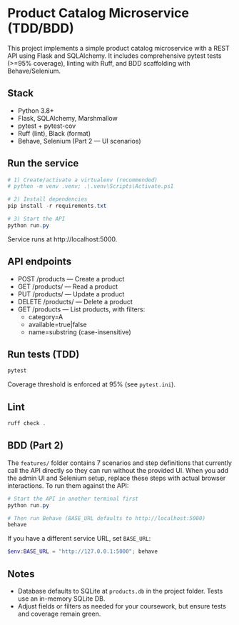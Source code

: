 # Product Catalog Microservice (TDD/BDD)

This project implements a simple product catalog microservice with a REST API using Flask and SQLAlchemy. It includes comprehensive pytest tests (>=95% coverage), linting with Ruff, and BDD scaffolding with Behave/Selenium.

## Stack
- Python 3.8+
- Flask, SQLAlchemy, Marshmallow
- pytest + pytest-cov
- Ruff (lint), Black (format)
- Behave, Selenium (Part 2 — UI scenarios)

## Run the service
```powershell
# 1) Create/activate a virtualenv (recommended)
# python -m venv .venv; .\.venv\Scripts\Activate.ps1

# 2) Install dependencies
pip install -r requirements.txt

# 3) Start the API
python run.py
```
Service runs at http://localhost:5000.

## API endpoints
- POST /products — Create a product
- GET /products/<id> — Read a product
- PUT /products/<id> — Update a product
- DELETE /products/<id> — Delete a product
- GET /products — List products, with filters:
  - category=A
  - available=true|false
  - name=substring (case-insensitive)

## Run tests (TDD)
```powershell
pytest
```
Coverage threshold is enforced at 95% (see `pytest.ini`).

## Lint
```powershell
ruff check .
```

## BDD (Part 2)
The `features/` folder contains 7 scenarios and step definitions that currently call the API directly so they can run without the provided UI. When you add the admin UI and Selenium setup, replace these steps with actual browser interactions. To run them against the API:

```powershell
# Start the API in another terminal first
python run.py

# Then run Behave (BASE_URL defaults to http://localhost:5000)
behave
```

If you have a different service URL, set `BASE_URL`:
```powershell
$env:BASE_URL = "http://127.0.0.1:5000"; behave
```

## Notes
- Database defaults to SQLite at `products.db` in the project folder. Tests use an in-memory SQLite DB.
- Adjust fields or filters as needed for your coursework, but ensure tests and coverage remain green.
